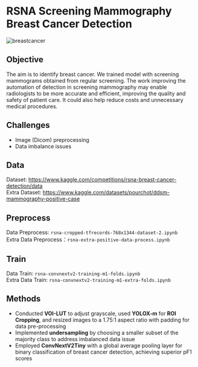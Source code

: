 # RSNA Screening Mammography Breast Cancer Detection

![breastcancer](https://github.com/user-attachments/assets/1300499d-2c2b-4a6a-a91a-253333d1976c)

## Objective
The aim is to identify breast cancer. We trained model with screening mammograms obtained from regular screening. The work improving the automation of detection in screening mammography may enable radiologists to be more accurate and efficient, improving the quality and safety of patient care. It could also help reduce costs and unnecessary medical procedures.

## Challenges
- Image (Dicom) preprocessing
- Data imbalance issues

## Data
Dataset: https://www.kaggle.com/competitions/rsna-breast-cancer-detection/data <br>
Extra Dataset: https://www.kaggle.com/datasets/pourchot/ddsm-mammography-positive-case

## Preprocess
Data Preprocess: `rsna-cropped-tfrecords-768x1344-dataset-2.ipynb` <br>
Extra Data Preprocess：`rsna-extra-positive-data-process.ipynb` <br>

## Train
Data Train: `rsna-convnextv2-training-m1-folds.ipynb` <br>
Extra Data Train: `rsna-convnextv2-training-m1-extra-folds.ipynb` <br>

## Methods
- Conducted **VOI-LUT** to adjust grayscale, used **YOLOX-m** for **ROI Cropping**, and resized images to a 1.75:1 aspect ratio with padding for data pre-processing
- Implemented **undersampling** by choosing a smaller subset of the majority class to address imbalanced data issue
- Employed **ConvNextV2Tiny** with a global average pooling layer for binary classification of breast cancer detection, achieving superior pF1 scores
